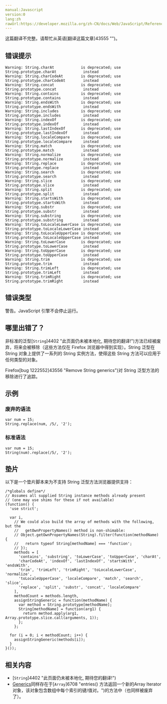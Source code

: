 ```yaml
---
manual:Javascript
version:0
lang:zh
rawUrl:https://developer.mozilla.org/zh-CN/docs/Web/JavaScript/Reference/Errors/Deprecated_String_generics#
---
```




这篇翻译不完整。请帮忙从英语[翻译这篇文章]43555 "")。






## 错误提示<a name="错误提示"></a>

```
Warning: String.charAt            is deprecated; use String.prototype.charAt            instead
Warning: String.charCodeAt        is deprecated; use String.prototype.charCodeAt        instead
Warning: String.concat            is deprecated; use String.prototype.concat            instead
Warning: String.contains          is deprecated; use String.prototype.contains          instead
Warning: String.endsWith          is deprecated; use String.prototype.endsWith          instead
Warning: String.includes          is deprecated; use String.prototype.includes          instead
Warning: String.indexOf           is deprecated; use String.prototype.indexOf           instead
Warning: String.lastIndexOf       is deprecated; use String.prototype.lastIndexOf       instead
Warning: String.localeCompare     is deprecated; use String.prototype.localeCompare     instead
Warning: String.match             is deprecated; use String.prototype.match             instead
Warning: String.normalize         is deprecated; use String.prototype.normalize         instead
Warning: String.replace           is deprecated; use String.prototype.replace           instead
Warning: String.search            is deprecated; use String.prototype.search            instead
Warning: String.slice             is deprecated; use String.prototype.slice             instead
Warning: String.split             is deprecated; use String.prototype.split             instead
Warning: String.startsWith        is deprecated; use String.prototype.startsWith        instead
Warning: String.substr            is deprecated; use String.prototype.substr            instead
Warning: String.substring         is deprecated; use String.prototype.substring         instead
Warning: String.toLocaleLowerCase is deprecated; use String.prototype.toLocaleLowerCase instead
Warning: String.toLocaleUpperCase is deprecated; use String.prototype.toLocaleUpperCase instead
Warning: String.toLowerCase       is deprecated; use String.prototype.toLowerCase       instead
Warning: String.toUpperCase       is deprecated; use String.prototype.toUpperCase       instead
Warning: String.trim              is deprecated; use String.prototype.trim              instead
Warning: String.trimLeft          is deprecated; use String.prototype.trimLeft          instead
Warning: String.trimRight         is deprecated; use String.prototype.trimRight         instead

```

## 错误类型<a name="错误类型"></a>


警告。JavaScript 引擎不会停止运行。


## 哪里出错了？<a name="哪里出错了？"></a>


非标准的泛型[`String`]4402 "此页面仍未被本地化, 期待您的翻译!")方法已经被废弃，将来会被移除（这些方法仅在 Firefox 浏览器中得到实现）。String 泛型在 String 对象上提供了一系列的 String 实例方法，使得这些 String 方法可以应用于任何类型的对象。



Firefox[bug 1222552]43556 "Remove String generics")对 String 泛型方法的移除进行了追踪。


## 示例<a name="示例"></a>

### 废弃的语法<a name="废弃的语法"></a>

```
var num = 15; 
String.replace(num, /5/, '2');
```

### 标准语法<a name="标准语法"></a>

```
var num = 15;
String(num).replace(/5/, '2');
```

## 垫片<a name="垫片"></a>


以下是一个垫片脚本来为不支持 String 泛型方法浏览器提供支持：


```
/*globals define*/
// Assumes all supplied String instance methods already present
// (one may use shims for these if not available)
(function() {
  'use strict';

  var i,
    // We could also build the array of methods with the following, but the
    //   getOwnPropertyNames() method is non-shimable:
    // Object.getOwnPropertyNames(String).filter(function(methodName) {
    //   return typeof String[methodName] === 'function';
    // });
    methods = [
      'contains', 'substring', 'toLowerCase', 'toUpperCase', 'charAt',
      'charCodeAt', 'indexOf', 'lastIndexOf', 'startsWith', 'endsWith',
      'trim', 'trimLeft', 'trimRight', 'toLocaleLowerCase', 'normalize',
      'toLocaleUpperCase', 'localeCompare', 'match', 'search', 'slice',
      'replace', 'split', 'substr', 'concat', 'localeCompare'
    ],
    methodCount = methods.length,
    assignStringGeneric = function(methodName) {
      var method = String.prototype[methodName];
      String[methodName] = function(arg1) {
        return method.apply(arg1, Array.prototype.slice.call(arguments, 1));
      };
    };

  for (i = 0; i < methodCount; i++) {
    assignStringGeneric(methods[i]);
  }
}());
```

## 相关内容<a name="相关内容"></a>

* [`String`]4402 "此页面仍未被本地化, 期待您的翻译!")
* [Generics](%40520#Array_generic_methods "JavaScript  Array 对象是用于构造数组的全局对象; 它是高阶的、类似于列表的对象。")同样存在于[`Array`]6708 "entries() 方法返回一个新的Array Iterator对象，该对象包含数组中每个索引的键/值对。")的方法中（也同样被废弃了）。



